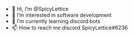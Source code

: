 - 👋 Hi, I’m @SpicyLettice
- 👀 I’m interested in software development 
- 🌱 I’m currently learning discord bots
- 📫 How to reach me discord SpicyLettice#6236

<!---
SpicyLettice/SpicyLettice is a ✨ special ✨ repository because its `README.md` (this file) appears on your GitHub profile.
You can click the Preview link to take a look at your changes.
--->
